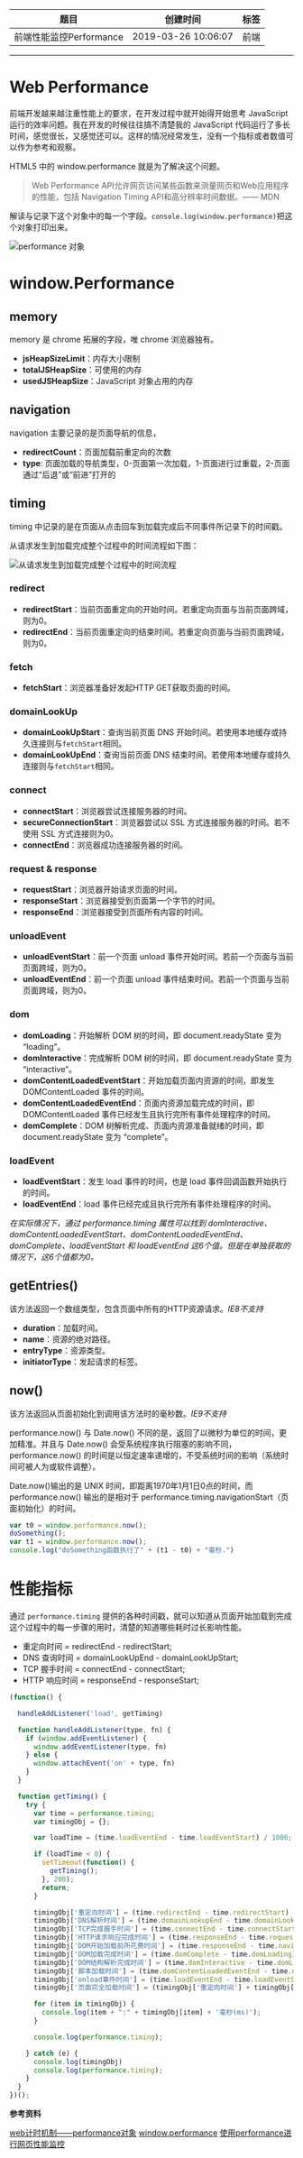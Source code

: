 | 题目                    | 创建时间            | 标签 |
| ----------------------- | ------------------- | ---- |
| 前端性能监控Performance | 2019-03-26 10:06:07 | 前端 |

------

# Web Performance

前端开发越来越注重性能上的要求，在开发过程中就开始得开始思考 JavaScript 运行的效率问题。我在开发的时候往往搞不清楚我的 JavaScript 代码运行了多长时间，感觉很长，又感觉还可以。这样的情况经常发生，没有一个指标或者数值可以作为参考和观察。

HTML5 中的 window.performance 就是为了解决这个问题。

> Web Performance API允许网页访问某些函数来测量网页和Web应用程序的性能，包括 Navigation Timing API和高分辨率时间数据。—— MDN

解读与记录下这个对象中的每一个字段。`console.log(window.performance)`把这个对象打印出来。

![performance 对象](https://Coyeah.github.io/source/performance.png)

# window.Performance

## memory

memory 是 chrome 拓展的字段，唯 chrome 浏览器独有。

+ **jsHeapSizeLimit**：内存大小限制
+ **totalJSHeapSize**：可使用的内存
+ **usedJSHeapSize**：JavaScript 对象占用的内存

## navigation

navigation 主要记录的是页面导航的信息，

+ **redirectCount**：页面加载前重定向的次数
+ **type**: 页面加载的导航类型，0-页面第一次加载，1-页面进行过重载，2-页面通过“后退”或“前进”打开的

## timing

timing 中记录的是在页面从点击回车到加载完成后不同事件所记录下的时间戳。

从请求发生到加载完成整个过程中的时间流程如下图：

![从请求发生到加载完成整个过程中的时间流程](https://Coyeah.github.io/source/performance_timing.png)

### redirect
+ **redirectStart**：当前页面重定向的开始时间。若重定向页面与当前页面跨域，则为0。
+ **redirectEnd**：当前页面重定向的结束时间。若重定向页面与当前页面跨域，则为0。

### fetch
+ **fetchStart**：浏览器准备好发起HTTP GET获取页面的时间。

### domainLookUp
+ **domainLookUpStart**：查询当前页面 DNS 开始时间。若使用本地缓存或持久连接则与`fetchStart`相同。
+ **domainLookUpEnd**：查询当前页面 DNS 结束时间。若使用本地缓存或持久连接则与`fetchStart`相同。

### connect
+ **connectStart**：浏览器尝试连接服务器的时间。
+ **secureConnectionStart**：浏览器尝试以 SSL 方式连接服务器的时间。若不使用 SSL 方式连接则为0。
+ **connectEnd**：浏览器成功连接服务器的时间。

### request & response
+ **requestStart**：浏览器开始请求页面的时间。
+ **responseStart**：浏览器接受到页面第一个字节的时间。
+ **responseEnd**：浏览器接受到页面所有内容的时间。

### unloadEvent
+ **unloadEventStart**：前一个页面 unload 事件开始时间。若前一个页面与当前页面跨域，则为0。
+ **unloadEventEnd**：前一个页面 unload 事件结束时间。若前一个页面与当前页面跨域，则为0。

### dom
+ **domLoading**：开始解析 DOM 树的时间，即 document.readyState 变为 “loading”。
+ **domInteractive**：完成解析 DOM 树的时间，即 document.readyState 变为 “interactive”。
+ **domContentLoadedEventStart**：开始加载页面内资源的时间，即发生 DOMContentLoaded 事件的时间。
+ **domContentLoadedEventEnd**：页面内资源加载完成的时间，即 DOMContentLoaded 事件已经发生且执行完所有事件处理程序的时间。
+ **domComplete**：DOM 树解析完成、页面内资源准备就绪的时间，即 document.readyState 变为 “complete”。

### loadEvent
+ **loadEventStart**：发生 load 事件的时间，也是 load 事件回调函数开始执行的时间。
+ **loadEventEnd**：load 事件已经完成且执行完所有事件处理程序的时间。

*在实际情况下，通过 performance.timing 属性可以找到 domInteractive、domContentLoadedEventStart、domContentLoadedEventEnd、domComplete、loadEventStart 和 loadEventEnd 这6个值。但是在单独获取的情况下，这6个值都为0。*

## getEntries()

该方法返回一个数组类型，包含页面中所有的HTTP资源请求。*IE8不支持*

+ **duration**：加载时间。
+ **name**：资源的绝对路径。
+ **entryType**：资源类型。
+ **initiatorType**：发起请求的标签。

## now()

该方法返回从页面初始化到调用该方法时的毫秒数。*IE9不支持*

performance.now() 与 Date.now() 不同的是，返回了以微秒为单位的时间，更加精准。并且与 Date.now() 会受系统程序执行阻塞的影响不同，performance.now() 的时间是以恒定速率递增的，不受系统时间的影响（系统时间可被人为或软件调整）。

Date.now()输出的是 UNIX 时间，即距离1970年1月1日0点的时间，而 performance.now() 输出的是相对于 performance.timing.navigationStart（页面初始化）的时间。

```JavaScript
var t0 = window.performance.now();
doSomething();
var t1 = window.performance.now();
console.log("doSomething函数执行了" + (t1 - t0) + "毫秒.")
```

# 性能指标

通过 `performance.timing` 提供的各种时间戳，就可以知道从页面开始加载到完成这个过程中的每一步骤的用时，清楚的知道哪些耗时过长影响性能。

+ 重定向时间 = redirectEnd - redirectStart;
+ DNS 查询时间 = domainLookUpEnd - domainLookUpStart;
+ TCP 握手时间 = connectEnd - connectStart;
+ HTTP 响应时间 = responseEnd - responseStart;

```JavaScript
(function() {

  handleAddListener('load', getTiming)

  function handleAddListener(type, fn) {
    if (window.addEventListener) {
      window.addEventListener(type, fn)
    } else {
      window.attachEvent('on' + type, fn)
    }
  }

  function getTiming() {
    try {
      var time = performance.timing;
      var timingObj = {};

      var loadTime = (time.loadEventEnd - time.loadEventStart) / 1000;

      if (loadTime < 0) {
        setTimeout(function() {
          getTiming();
        }, 200);
        return;
      }

      timingObj['重定向时间'] = (time.redirectEnd - time.redirectStart) / 1000;
      timingObj['DNS解析时间'] = (time.domainLookupEnd - time.domainLookupStart) / 1000;
      timingObj['TCP完成握手时间'] = (time.connectEnd - time.connectStart) / 1000;
      timingObj['HTTP请求响应完成时间'] = (time.responseEnd - time.requestStart) / 1000;
      timingObj['DOM开始加载前所花费时间'] = (time.responseEnd - time.navigationStart) / 1000;
      timingObj['DOM加载完成时间'] = (time.domComplete - time.domLoading) / 1000;
      timingObj['DOM结构解析完成时间'] = (time.domInteractive - time.domLoading) / 1000;
      timingObj['脚本加载时间'] = (time.domContentLoadedEventEnd - time.domContentLoadedEventStart) / 1000;
      timingObj['onload事件时间'] = (time.loadEventEnd - time.loadEventStart) / 1000;
      timingObj['页面完全加载时间'] = (timingObj['重定向时间'] + timingObj['DNS解析时间'] + timingObj['TCP完成握手时间'] + timingObj['HTTP请求响应完成时间'] + timingObj['DOM结构解析完成时间'] + timingObj['DOM加载完成时间']);

      for (item in timingObj) {
        console.log(item + ":" + timingObj[item] + '毫秒(ms)');
      }

      console.log(performance.timing);

    } catch (e) {
      console.log(timingObj)
      console.log(performance.timing);
    }
  }
})();
```

**参考资料**

[web计时机制——performance对象](http://www.cnblogs.com/xiaohuochai/p/6523397.html)
[window.performance](https://www.jianshu.com/p/447d90911e71)
[使用performance进行网页性能监控](https://www.cnblogs.com/yuqing6/p/8463113.html)

